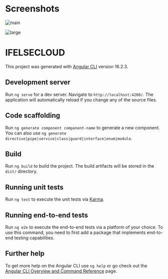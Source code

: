 # Screenshots

![main](https://github.com/Ajinkya4912/IF-ELSE-CLOUD/assets/93428986/ddf7b94b-d53b-4b82-b019-dd034ab138aa)


![large](https://github.com/Ajinkya4912/IF-ELSE-CLOUD/assets/93428986/9628a6bc-5c83-44d4-8771-9f15c9aee8ae)

# IFELSECLOUD

This project was generated with [Angular CLI](https://github.com/angular/angular-cli) version 16.2.3.

## Development server

Run `ng serve` for a dev server. Navigate to `http://localhost:4200/`. The application will automatically reload if you change any of the source files.

## Code scaffolding

Run `ng generate component component-name` to generate a new component. You can also use `ng generate directive|pipe|service|class|guard|interface|enum|module`.

## Build

Run `ng build` to build the project. The build artifacts will be stored in the `dist/` directory.

## Running unit tests

Run `ng test` to execute the unit tests via [Karma](https://karma-runner.github.io).

## Running end-to-end tests

Run `ng e2e` to execute the end-to-end tests via a platform of your choice. To use this command, you need to first add a package that implements end-to-end testing capabilities.

## Further help

To get more help on the Angular CLI use `ng help` or go check out the [Angular CLI Overview and Command Reference](https://angular.io/cli) page.
